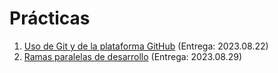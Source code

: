 # Prácticas

1. [Uso de Git y de la plataforma GitHub](./1/README.md) (Entrega: 2023.08.22)
2. [Ramas paralelas de desarrollo](./2/README.md) (Entrega: 2023.08.29)
<!-- 3. [Ignorando archivos innecesarios](./3/README.md) (Entrega: 2021.xx.xx) -->
